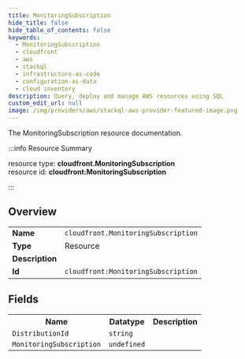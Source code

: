 ```yaml
---
title: MonitoringSubscription
hide_title: false
hide_table_of_contents: false
keywords:
  - MonitoringSubscription
  - cloudfront
  - aws
  - stackql
  - infrastructure-as-code
  - configuration-as-data
  - cloud inventory
description: Query, deploy and manage AWS resources using SQL
custom_edit_url: null
image: /img/providers/aws/stackql-aws-provider-featured-image.png
---
```

The MonitoringSubscription resource documentation.

:::info Resource Summary

<div class="row">
<div class="providerDocColumn">
<span>resource type:&nbsp;<b>cloudfront.MonitoringSubscription</b></span><br />
<span>resource id:&nbsp;<b>cloudfront:MonitoringSubscription</b></span><br />
</div>
</div>

:::

## Overview
<table><tbody>
<tr><td><b>Name</b></td><td><code>cloudfront.MonitoringSubscription</code></td></tr>
<tr><td><b>Type</b></td><td>Resource</td></tr>
<tr><td><b>Description</b></td><td></td></tr>
<tr><td><b>Id</b></td><td><code>cloudfront:MonitoringSubscription</code></td></tr>
</tbody></table>

## Fields
<table><tbody>
<tr><th>Name</th><th>Datatype</th><th>Description</th></tr>
<tr><td><code>DistributionId</code></td><td><code>string</code></td><td></td></tr><tr><td><code>MonitoringSubscription</code></td><td><code>undefined</code></td><td></td></tr>
</tbody></table>